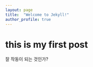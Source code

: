 ```yaml
---
layout: page
title:  "Welcome to Jekyll!"
author_profile: true
---
```


# this is my first post

잘 작동이 되는 것인가?
